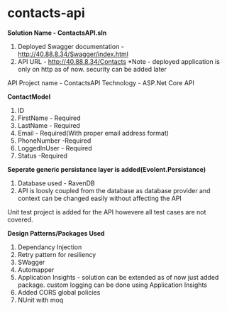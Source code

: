 # contacts-api

**Solution Name - ContactsAPI.sln**

1. Deployed Swagger documentation - http://40.88.8.34/Swagger/index.html
2. API URL - http://40.88.8.34/Contacts 
*Note - deployed application is only on http as of now. security can be added later

API Project name  - ContactsAPI
Technology - ASP.Net Core API

**ContactModel**

 1. ID 
 2. FirstName - Required 
 3. LastName - Required
 4. Email  - Required(With proper email address format)
 5. PhoneNumber -Required
 5. LoggedInUser - Required 
 6. Status -Required
 
**Seperate generic persistance layer is added(Evolent.Persistance)**
 1. Database used - RavenDB
 2. API is loosly coupled from the database as database provider and context can be changed easily without affecting the API

Unit test project is added for the API howevere all test cases are not covered.

**Design Patterns/Packages Used**

1. Dependancy Injection
2. Retry pattern for resiliency
3. SWagger
4. Automapper
5. Application Insights - solution can be extended as of now just added package. custom logging can be done using Application Insights
6. Added CORS global policies
7. NUnit with moq
